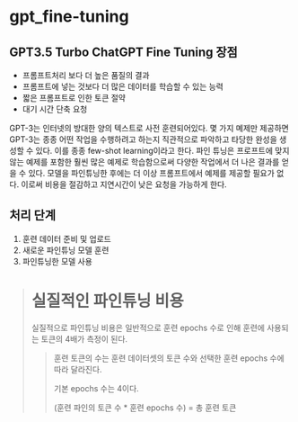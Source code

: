 # gpt_fine-tuning

## GPT3.5 Turbo ChatGPT Fine Tuning 장점
* 프롬프트처리 보다 더 높은 품질의 결과
* 프롬프트에 넣는 것보다 더 많은 데이터를 학습할 수 있는 능력
* 짧은 프롬프트로 인한 토큰 절약
* 대기 시간 단축 요청

GPT-3는 인터넷의 방대한 양의 텍스트로 사전 훈련되어있다. 몇 가지 몌제만 제공하면 GPT-3는 종종 어떤 작업을 수행하려고 하는지 직관적으로 파악하고 타당한 완성을 생성할 수 있다. 이를 종종 few-shot learning이라고 한다.
파인 튜닝은 프로프트에 맞지 않는 예제를 포함한 훨씬 많은 예제로 학습함으로써 다양한 작업에서 더 나은 결과를 얻을 수 있다. 모델을 파인튜닝한 후에는 더 이상 프롬프트에서 예제를 제공할 필요가 없다. 이로써 비용을 절감하고 지연시간이 낮은 요청을 가능하게 한다.

## 처리 단계
1. 훈련 데이터 준비 및 업로드
2. 새로운 파인튜닝 모델 훈련
3. 파인튜닝한 모델 사용


> # 실질적인 파인튜닝 비용
> 실질적으로 파인튜닝 비용은 일반적으로 훈련 epochs 수로 인해 훈련에 사용되는 토큰의 4배가 측정이 된다.
>   > 훈련 토큰의 수는 훈련 데이터셋의 토큰 수와 선택한 훈련 epochs 수에 따라 달라진다.
>   > 
>   > 기본 epochs 수는 4이다.
>   > 
>   > (훈련 파인의 토큰 수 * 훈련 epochs 수) = 총 훈련 토큰
